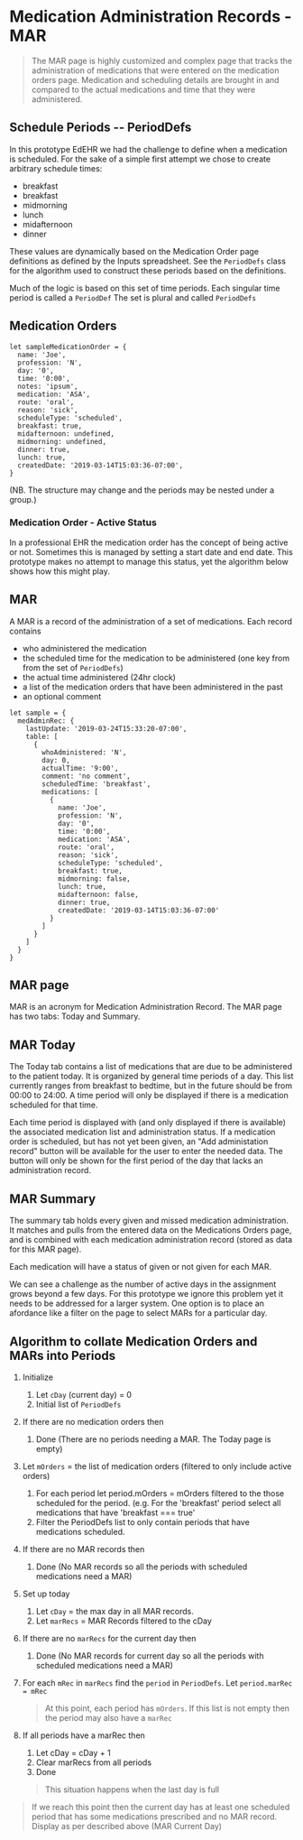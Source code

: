 # Medication Administration Records - MAR

> The MAR page is highly customized and complex page that tracks the administration of medications that were entered on the medication orders page. Medication and scheduling details are brought in and compared to the actual medications and time that they were administered.

## Schedule Periods -- PeriodDefs
In this prototype EdEHR we had the challenge to define when a medication is scheduled. For the 
sake of a simple first attempt we chose to create arbitrary schedule times:
- breakfast
- breakfast
- midmorning
- lunch
- midafternoon
- dinner

These values are dynamically based on the Medication Order page definitions as defined by the 
Inputs spreadsheet. See the ```PeriodDefs``` class for the algorithm used to construct these 
periods based on the definitions.

Much of the logic is based on this set of time periods. Each singular time period is called a ```PeriodDef``` 
The set is plural and called ```PeriodDefs```

## Medication Orders

```
let sampleMedicationOrder = {
  name: 'Joe',
  profession: 'N',
  day: '0',
  time: '0:00',
  notes: 'ipsum',
  medication: 'ASA',
  route: 'oral',
  reason: 'sick',
  scheduleType: 'scheduled',
  breakfast: true,
  midafternoon: undefined,
  midmorning: undefined,
  dinner: true,
  lunch: true,
  createdDate: '2019-03-14T15:03:36-07:00',
}
```

(NB. The structure may change and the periods may be nested under a group.)

### Medication Order - Active Status

In a professional EHR the medication order has the concept of being active or not. Sometimes this is managed by setting a start
date and end date. This prototype makes no attempt to manage this status, yet the algorithm below shows how
this might play.

## MAR

A MAR is a record of the administration of a set of medications. Each record contains 
- who administered the medication
- the scheduled time for the medication to be administered (one key from from the set of ```PeriodDefs```)
- the actual time administered (24hr clock)
- a list of the medication orders that have been administered in the past
- an optional comment

```
let sample = {
  medAdminRec: {
    lastUpdate: '2019-03-24T15:33:20-07:00',
    table: [
      {
        whoAdministered: 'N',
        day: 0,
        actualTime: '9:00',
        comment: 'no comment',
        scheduledTime: 'breakfast',
        medications: [
          {
            name: 'Joe',
            profession: 'N',
            day: '0',
            time: '0:00',
            medication: 'ASA',
            route: 'oral',
            reason: 'sick',
            scheduleType: 'scheduled',
            breakfast: true,
            midmorning: false,
            lunch: true,
            midafternoon: false,
            dinner: true,
            createdDate: '2019-03-14T15:03:36-07:00'
          }
        ]
      }
    ]
  }
}
```

## MAR page

MAR is an acronym for Medication Administration Record. The MAR page has two tabs: Today and Summary.

## MAR Today

The Today tab contains a list of medications that are due to be administered to the patient today. It is organized by general time periods of a day. This list currently ranges from breakfast to bedtime, but in the future should be from 00:00 to 24:00. A time period will only be displayed if there is a medication scheduled for that time.

Each time period is displayed with (and only displayed if there is available) the associated medication list and administration status. If a medication order is scheduled, but has not yet been given, an "Add administation record" button will be available for the user to enter the needed data. The button will only be shown for the first period of the day that lacks an administration record.

## MAR Summary

The summary tab holds every given and missed medication administration. It matches and pulls from the entered data on the Medications Orders page, and is combined with each medication administration record (stored as data for this MAR page).

Each medication will have a status of given or not given for each MAR. 

We can see a challenge as the number of active days in the assignment grows beyond a few days. For this prototype we
ignore this problem yet it needs to be addressed for a larger system. One option is to place an afordance like a filter on the page
to select MARs for a particular day.

## Algorithm to collate Medication Orders and MARs into Periods

1. Initialize
    1. Let ```cDay``` (current day) = 0
    1. Initial list of ```PeriodDefs```
1. If there are no medication orders then 
   1. Done (There are no periods needing a MAR. The Today page is empty)

1. Let ```mOrders``` = the list of medication orders (filtered to only include active orders)
   1. For each period let period.mOrders = mOrders filtered to the those scheduled for the period. (e.g. For the 
   'breakfast' period select all medications that have 'breakfast === true'
   1. Filter the PeriodDefs list to only contain periods that have medications scheduled.

1. If there are no MAR records then
    1. Done (No MAR records so all the periods with scheduled medications need a MAR)
   
1. Set up today 
    1. Let ```cDay``` = the max day in all MAR records.
    1. Let ```marRecs``` = MAR Records filtered to the cDay
    
1. If there are no ```marRecs``` for the current day then
    1. Done (No MAR records for current day so all the periods with scheduled medications need a MAR)
    
1. For each ```mRec``` in ```marRecs``` find the ```period``` in ```PeriodDefs```. Let ```period.marRec = mRec```

    > At this point, each period has ```mOrders```. If this list is not empty then the period may also have a ```marRec```

1. If all periods have a marRec then 
   1. Let cDay = cDay + 1
   1. Clear marRecs from all periods
   1. Done
   > This situation happens when the last day is full
   
> If we reach this point then the current day has at least one scheduled period that has some medications prescribed and no
MAR record. Display as per described above (MAR Current Day) 
